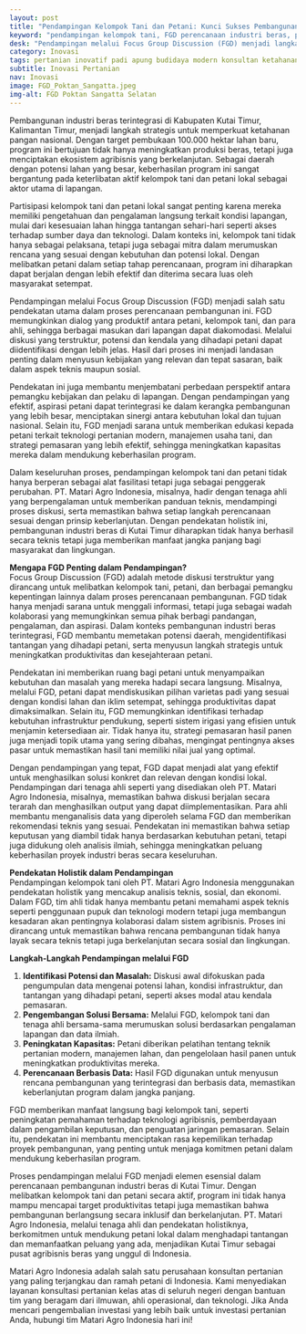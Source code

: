```yaml
---
layout: post
title: "Pendampingan Kelompok Tani dan Petani: Kunci Sukses Pembangunan Industri Beras di Kutai Timur"
keyword: "pendampingan kelompok tani, FGD perencanaan industri beras, pembangunan industri beras Kutai Timur, program ketahanan pangan, pengembangan petani lokal, matari agro"
desk: "Pendampingan melalui Focus Group Discussion (FGD) menjadi langkah strategis dalam perencanaan pembangunan industri beras di Kutai Timur. Proses ini mengoptimalkan partisipasi kelompok tani dan petani dalam mendukung ketahanan pangan nasional melalui program pembukaan lahan 100.000 hektar"
category: Inovasi
tags: pertanian inovatif padi apung budidaya modern konsultan ketahanan pangan
subtitle: Inovasi Pertanian
nav: Inovasi
image: FGD_Poktan_Sangatta.jpeg
img-alt: FGD Poktan Sangatta Selatan
---
```

Pembangunan industri beras terintegrasi di Kabupaten Kutai Timur, Kalimantan Timur, menjadi langkah strategis untuk memperkuat ketahanan pangan nasional. Dengan target pembukaan 100.000 hektar lahan baru, program ini bertujuan tidak hanya meningkatkan produksi beras, tetapi juga menciptakan ekosistem agribisnis yang berkelanjutan. Sebagai daerah dengan potensi lahan yang besar, keberhasilan program ini sangat bergantung pada keterlibatan aktif kelompok tani dan petani lokal sebagai aktor utama di lapangan.  

Partisipasi kelompok tani dan petani lokal sangat penting karena mereka memiliki pengetahuan dan pengalaman langsung terkait kondisi lapangan, mulai dari kesesuaian lahan hingga tantangan sehari-hari seperti akses terhadap sumber daya dan teknologi. Dalam konteks ini, kelompok tani tidak hanya sebagai pelaksana, tetapi juga sebagai mitra dalam merumuskan rencana yang sesuai dengan kebutuhan dan potensi lokal. Dengan melibatkan petani dalam setiap tahap perencanaan, program ini diharapkan dapat berjalan dengan lebih efektif dan diterima secara luas oleh masyarakat setempat.  

Pendampingan melalui Focus Group Discussion (FGD) menjadi salah satu pendekatan utama dalam proses perencanaan pembangunan ini. FGD memungkinkan dialog yang produktif antara petani, kelompok tani, dan para ahli, sehingga berbagai masukan dari lapangan dapat diakomodasi. Melalui diskusi yang terstruktur, potensi dan kendala yang dihadapi petani dapat diidentifikasi dengan lebih jelas. Hasil dari proses ini menjadi landasan penting dalam menyusun kebijakan yang relevan dan tepat sasaran, baik dalam aspek teknis maupun sosial.  

Pendekatan ini juga membantu menjembatani perbedaan perspektif antara pemangku kebijakan dan pelaku di lapangan. Dengan pendampingan yang efektif, aspirasi petani dapat terintegrasi ke dalam kerangka pembangunan yang lebih besar, menciptakan sinergi antara kebutuhan lokal dan tujuan nasional. Selain itu, FGD menjadi sarana untuk memberikan edukasi kepada petani terkait teknologi pertanian modern, manajemen usaha tani, dan strategi pemasaran yang lebih efektif, sehingga meningkatkan kapasitas mereka dalam mendukung keberhasilan program.  

Dalam keseluruhan proses, pendampingan kelompok tani dan petani tidak hanya berperan sebagai alat fasilitasi tetapi juga sebagai penggerak perubahan. PT. Matari Agro Indonesia, misalnya, hadir dengan tenaga ahli yang berpengalaman untuk memberikan panduan teknis, mendampingi proses diskusi, serta memastikan bahwa setiap langkah perencanaan sesuai dengan prinsip keberlanjutan. Dengan pendekatan holistik ini, pembangunan industri beras di Kutai Timur diharapkan tidak hanya berhasil secara teknis tetapi juga memberikan manfaat jangka panjang bagi masyarakat dan lingkungan.

**Mengapa FGD Penting dalam Pendampingan?**  
Focus Group Discussion (FGD) adalah metode diskusi terstruktur yang dirancang untuk melibatkan kelompok tani, petani, dan berbagai pemangku kepentingan lainnya dalam proses perencanaan pembangunan. FGD tidak hanya menjadi sarana untuk menggali informasi, tetapi juga sebagai wadah kolaborasi yang memungkinkan semua pihak berbagi pandangan, pengalaman, dan aspirasi. Dalam konteks pembangunan industri beras terintegrasi, FGD membantu memetakan potensi daerah, mengidentifikasi tantangan yang dihadapi petani, serta menyusun langkah strategis untuk meningkatkan produktivitas dan kesejahteraan petani.  

Pendekatan ini memberikan ruang bagi petani untuk menyampaikan kebutuhan dan masalah yang mereka hadapi secara langsung. Misalnya, melalui FGD, petani dapat mendiskusikan pilihan varietas padi yang sesuai dengan kondisi lahan dan iklim setempat, sehingga produktivitas dapat dimaksimalkan. Selain itu, FGD memungkinkan identifikasi terhadap kebutuhan infrastruktur pendukung, seperti sistem irigasi yang efisien untuk menjamin ketersediaan air. Tidak hanya itu, strategi pemasaran hasil panen juga menjadi topik utama yang sering dibahas, mengingat pentingnya akses pasar untuk memastikan hasil tani memiliki nilai jual yang optimal.  

Dengan pendampingan yang tepat, FGD dapat menjadi alat yang efektif untuk menghasilkan solusi konkret dan relevan dengan kondisi lokal. Pendampingan dari tenaga ahli seperti yang disediakan oleh PT. Matari Agro Indonesia, misalnya, memastikan bahwa diskusi berjalan secara terarah dan menghasilkan output yang dapat diimplementasikan. Para ahli membantu menganalisis data yang diperoleh selama FGD dan memberikan rekomendasi teknis yang sesuai. Pendekatan ini memastikan bahwa setiap keputusan yang diambil tidak hanya berdasarkan kebutuhan petani, tetapi juga didukung oleh analisis ilmiah, sehingga meningkatkan peluang keberhasilan proyek industri beras secara keseluruhan. 

**Pendekatan Holistik dalam Pendampingan**  
Pendampingan kelompok tani oleh PT. Matari Agro Indonesia menggunakan pendekatan holistik yang mencakup analisis teknis, sosial, dan ekonomi. Dalam FGD, tim ahli tidak hanya membantu petani memahami aspek teknis seperti penggunaan pupuk dan teknologi modern tetapi juga membangun kesadaran akan pentingnya kolaborasi dalam sistem agribisnis. Proses ini dirancang untuk memastikan bahwa rencana pembangunan tidak hanya layak secara teknis tetapi juga berkelanjutan secara sosial dan lingkungan.  

**Langkah-Langkah Pendampingan melalui FGD**  
1. **Identifikasi Potensi dan Masalah:** Diskusi awal difokuskan pada pengumpulan data mengenai potensi lahan, kondisi infrastruktur, dan tantangan yang dihadapi petani, seperti akses modal atau kendala pemasaran.  
2. **Pengembangan Solusi Bersama:** Melalui FGD, kelompok tani dan tenaga ahli bersama-sama merumuskan solusi berdasarkan pengalaman lapangan dan data ilmiah.  
3. **Peningkatan Kapasitas:** Petani diberikan pelatihan tentang teknik pertanian modern, manajemen lahan, dan pengelolaan hasil panen untuk meningkatkan produktivitas mereka.  
4. **Perencanaan Berbasis Data:** Hasil FGD digunakan untuk menyusun rencana pembangunan yang terintegrasi dan berbasis data, memastikan keberlanjutan program dalam jangka panjang.  

FGD memberikan manfaat langsung bagi kelompok tani, seperti peningkatan pemahaman terhadap teknologi agribisnis, pemberdayaan dalam pengambilan keputusan, dan penguatan jaringan pemasaran. Selain itu, pendekatan ini membantu menciptakan rasa kepemilikan terhadap proyek pembangunan, yang penting untuk menjaga komitmen petani dalam mendukung keberhasilan program.  

Proses pendampingan melalui FGD menjadi elemen esensial dalam perencanaan pembangunan industri beras di Kutai Timur. Dengan melibatkan kelompok tani dan petani secara aktif, program ini tidak hanya mampu mencapai target produktivitas tetapi juga memastikan bahwa pembangunan berlangsung secara inklusif dan berkelanjutan. PT. Matari Agro Indonesia, melalui tenaga ahli dan pendekatan holistiknya, berkomitmen untuk mendukung petani lokal dalam menghadapi tantangan dan memanfaatkan peluang yang ada, menjadikan Kutai Timur sebagai pusat agribisnis beras yang unggul di Indonesia.  

Matari Agro Indonesia adalah salah satu perusahaan konsultan pertanian yang paling terjangkau dan ramah petani di Indonesia. Kami menyediakan layanan konsultasi pertanian kelas atas di seluruh negeri dengan bantuan tim yang beragam dari ilmuwan, ahli operasional, dan teknologi. Jika Anda mencari pengembalian investasi yang lebih baik untuk investasi pertanian Anda, hubungi tim Matari Agro Indonesia hari ini!
